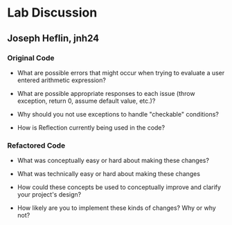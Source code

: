 # Lab Discussion
## Joseph Heflin, jnh24

### Original Code

 * What are possible errors that might occur when trying to evaluate a user entered arithmetic expression?

 * What are possible appropriate responses to each issue (throw exception, return 0, assume default value, etc.)?

 * Why should you not use exceptions to handle "checkable" conditions?

 * How is Reflection currently being used in the code?


### Refactored Code

* What was conceptually easy or hard about making these changes?

* What was technically easy or hard about making these changes

* How could these concepts be used to conceptually improve and clarify your project's design?

* How likely are you to implement these kinds of changes? Why or why not?

